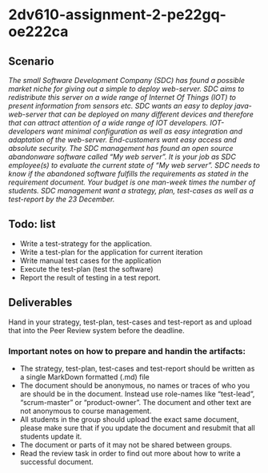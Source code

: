# 2dv610-assignment-2-pe22gq-oe222ca

## Scenario

_The small Software Development Company (SDC) has found a possible market niche for giving out a simple to deploy web-server. SDC aims to redistribute this server on a wide range of Internet Of Things (IOT) to present information from sensors etc. SDC wants an easy to deploy java-web-server that can be deployed on many different devices and therefore that can attract attention of a wide range of IOT developers. IOT-developers want minimal configuration as well as easy integration and adaptation of the web-server. End-customers want easy access and absolute security. The SDC management has found an open source abandonware software called “My web server”. It is your job as SDC employee(s) to evaluate the current state of “My web server”. SDC needs to know if the abandoned software fulfills the requirements as stated in the requirement document. Your budget is one man-week times the number of students. SDC management want a strategy, plan, test-cases as well as a test-report by the 23 December._

## Todo: list

* Write a test-strategy for the application.
* Write a test-plan for the application for current iteration
* Write manual test cases for the application
* Execute the test-plan (test the software)
* Report the result of testing in a test report.

## Deliverables

Hand in your strategy, test-plan, test-cases and test-report as and upload that into the Peer Review system before the deadline.

### Important notes on how to prepare and handin the artifacts:
* The strategy, test-plan, test-cases and test-report should be written as a single MarkDown formatted (.md) file
* The document should be anonymous, no names or traces of who you are should be in the document. Instead use role-names like “test-lead”, “scrum-master” or “product-owner”. The document and other text are not anonymous to course management.
* All students in the group should upload the exact same document, please make sure that if you update the document and resubmit that all students update it.
* The document or parts of it may not be shared between groups.
* Read the review task in order to find out more about how to write a successful document.
